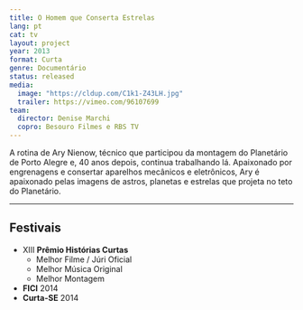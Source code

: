 ```yaml
---
title: O Homem que Conserta Estrelas
lang: pt
cat: tv
layout: project
year: 2013
format: Curta
genre: Documentário
status: released
media:
  image: "https://cldup.com/C1k1-Z43LH.jpg"
  trailer: https://vimeo.com/96107699
team:
  director: Denise Marchi
  copro: Besouro Filmes e RBS TV
---
```


A rotina de Ary Nienow, técnico que participou da montagem do Planetário de Porto Alegre e, 40 anos depois, continua trabalhando lá. Apaixonado por engrenagens e consertar aparelhos mecânicos e eletrônicos, Ary é apaixonado pelas imagens de astros, planetas e estrelas que projeta no teto do Planetário.

---

## Festivais

* XIII **Prêmio Histórias Curtas**
  * Melhor Filme / Júri Oficial
  * Melhor Música Original
  * Melhor Montagem
* **FICI** 2014
* **Curta-SE** 2014
